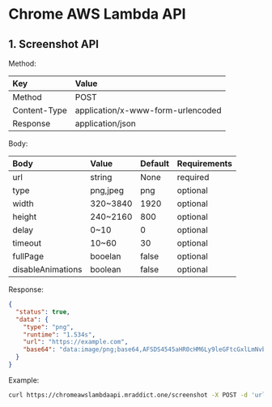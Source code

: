 # Chrome AWS Lambda API

## 1. Screenshot API

Method:

| Key          | Value                             |
| :----------- | :-------------------------------- |
| Method       | POST                              |
| Content-Type | application/x-www-form-urlencoded |
| Response     | application/json                  |

Body:

| Body              | Value    | Default | Requirements |
| :---------------- | :------- | :------ | :----------- |
| url               | string   | None    | required     |
| type              | png,jpeg | png     | optional     |
| width             | 320~3840 | 1920    | optional     |
| height            | 240~2160 | 800     | optional     |
| delay             | 0~10     | 0       | optional     |
| timeout           | 10~60    | 30      | optional     |
| fullPage          | booelan  | false   | optional     |
| disableAnimations | boolean  | false   | optional     |

Response:

```json
{
  "status": true,
  "data": {
    "type": "png",
    "runtime": "1.534s",
    "url": "https://example.com",
    "base64": "data:image/png;base64,AFSDS4545aHR0cHM6Ly9leGFtcGxlLmNvbQ=="
  }
}
```

Example:

```bash
curl https://chromeawslambdaapi.mraddict.one/screenshot -X POST -d 'url=https://example.com'
```
